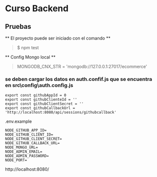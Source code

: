 # Curso Backend

## Pruebas

** El proyecto puede ser iniciado con el comando **
> $ npm test

** Config Mongo local **
> MONGODB_CNX_STR = 'mongodb://127.0.0.1:27017/ecommerce'

### se deben cargar los datos en auth.confif.js que se encuentra en src\config\auth.config.js
```
export const githubAppId = 0
export const githubClienteId = ''
export const githubClientSecret = ''
export const githubCallbackUrl = 'http://localhost:8080/api/sessions/githubcallback'
```

.env.example
```
NODE_GITHUB_APP_ID=
NODE_GITHUB_CLIENT_ID=
NODE_GITHUB_CLIENT_SECRET=
NODE_GITHUB_CALLBACK_URL=
NODE_MONGO_URL=
NODE_ADMIN_EMAIL=
NODE_ADMIN_PASSWORD=
NODE_PORT=
```
http://localhost:8080/

<!-- ## Contacto

- [Instagram]()
- [LinkedIn]() -->